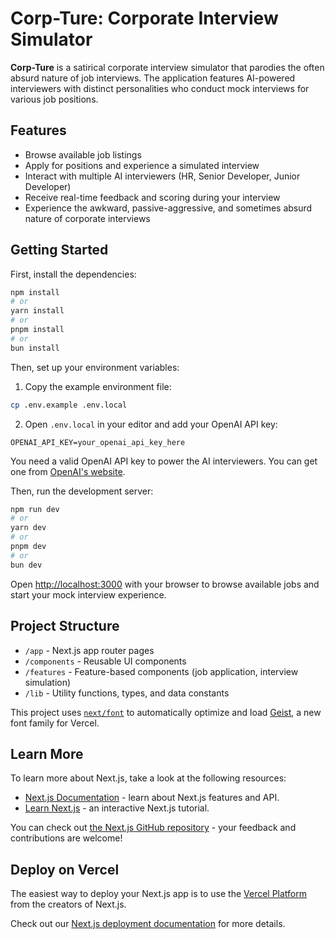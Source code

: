 # Corp-Ture: Corporate Interview Simulator

**Corp-Ture** is a satirical corporate interview simulator that parodies the often absurd nature of job interviews. The application features AI-powered interviewers with distinct personalities who conduct mock interviews for various job positions.

## Features

- Browse available job listings
- Apply for positions and experience a simulated interview
- Interact with multiple AI interviewers (HR, Senior Developer, Junior Developer)
- Receive real-time feedback and scoring during your interview
- Experience the awkward, passive-aggressive, and sometimes absurd nature of corporate interviews

## Getting Started

First, install the dependencies:

```bash
npm install
# or
yarn install
# or
pnpm install
# or
bun install
```

Then, set up your environment variables:

1. Copy the example environment file:

```bash
cp .env.example .env.local
```

2. Open `.env.local` in your editor and add your OpenAI API key:

```
OPENAI_API_KEY=your_openai_api_key_here
```

You need a valid OpenAI API key to power the AI interviewers. You can get one from [OpenAI's website](https://platform.openai.com/account/api-keys).

Then, run the development server:

```bash
npm run dev
# or
yarn dev
# or
pnpm dev
# or
bun dev
```

Open [http://localhost:3000](http://localhost:3000) with your browser to browse available jobs and start your mock interview experience.

## Project Structure

- `/app` - Next.js app router pages
- `/components` - Reusable UI components
- `/features` - Feature-based components (job application, interview simulation)
- `/lib` - Utility functions, types, and data constants

This project uses [`next/font`](https://nextjs.org/docs/app/building-your-application/optimizing/fonts) to automatically optimize and load [Geist](https://vercel.com/font), a new font family for Vercel.

## Learn More

To learn more about Next.js, take a look at the following resources:

- [Next.js Documentation](https://nextjs.org/docs) - learn about Next.js features and API.
- [Learn Next.js](https://nextjs.org/learn) - an interactive Next.js tutorial.

You can check out [the Next.js GitHub repository](https://github.com/vercel/next.js) - your feedback and contributions are welcome!

## Deploy on Vercel

The easiest way to deploy your Next.js app is to use the [Vercel Platform](https://vercel.com/new?utm_medium=default-template&filter=next.js&utm_source=create-next-app&utm_campaign=create-next-app-readme) from the creators of Next.js.

Check out our [Next.js deployment documentation](https://nextjs.org/docs/app/building-your-application/deploying) for more details.
